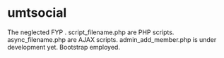 # umtsocial
The neglected FYP .
script_filename.php are PHP scripts.
async_filename.php are AJAX scripts.
admin_add_member.php is under development yet.
Bootstrap employed.
